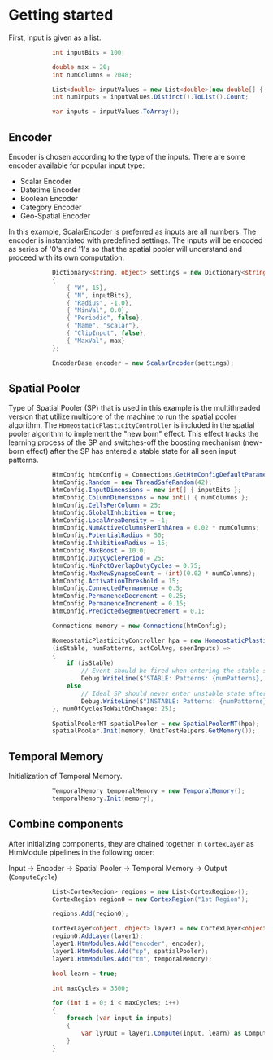 # Getting started

First, input is given as a list.

```cs
            int inputBits = 100;

            double max = 20;
            int numColumns = 2048;

            List<double> inputValues = new List<double>(new double[] { 0.0, 1.0, 0.0, 2.0, 3.0, 4.0, 5.0, 6.0, 5.0, 4.0, 3.0, 7.0, 1.0, 9.0, 12.0, 11.0, 12.0, 13.0, 14.0, 11.0, 12.0, 14.0, 5.0, 7.0, 6.0, 9.0, 3.0, 4.0, 3.0, 4.0, 3.0, 4.0 });
            int numInputs = inputValues.Distinct().ToList().Count;

            var inputs = inputValues.ToArray();
```

## Encoder

Encoder is chosen according to the type of the inputs. There are some encoder available for popular input type:

- Scalar Encoder
- Datetime Encoder
- Boolean Encoder
- Category Encoder
- Geo-Spatial Encoder

In this example, ScalarEncoder is preferred as inputs are all numbers. The encoder is instantiated with predefined settings. The inputs will be encoded as series of '0's and '1's so that the spatial pooler will understand and proceed with its own computation.

```cs
            Dictionary<string, object> settings = new Dictionary<string, object>()
            {
                { "W", 15},
                { "N", inputBits},
                { "Radius", -1.0},
                { "MinVal", 0.0},
                { "Periodic", false},
                { "Name", "scalar"},
                { "ClipInput", false},
                { "MaxVal", max}
            };

            EncoderBase encoder = new ScalarEncoder(settings);
```

## Spatial Pooler

Type of Spatial Pooler (SP) that is used in this example is the multithreaded version that utilize multicore of the machine to run the spatial pooler algorithm. The `HomeostaticPlasticityController` is included in the spatial pooler algorithm to implement the "new born" effect. This effect tracks the learning process of the SP and switches-off the boosting mechanism (new-born effect) after the SP has entered a stable state for all seen input patterns.

```cs
            HtmConfig htmConfig = Connections.GetHtmConfigDefaultParameters();
            htmConfig.Random = new ThreadSafeRandom(42);
            htmConfig.InputDimensions = new int[] { inputBits };
            htmConfig.ColumnDimensions = new int[] { numColumns };
            htmConfig.CellsPerColumn = 25;
            htmConfig.GlobalInhibition = true;
            htmConfig.LocalAreaDensity = -1;
            htmConfig.NumActiveColumnsPerInhArea = 0.02 * numColumns;
            htmConfig.PotentialRadius = 50;
            htmConfig.InhibitionRadius = 15;
            htmConfig.MaxBoost = 10.0;
            htmConfig.DutyCyclePeriod = 25;
            htmConfig.MinPctOverlapDutyCycles = 0.75;
            htmConfig.MaxNewSynapseCount = (int)(0.02 * numColumns);
            htmConfig.ActivationThreshold = 15;
            htmConfig.ConnectedPermanence = 0.5;
            htmConfig.PermanenceDecrement = 0.25;
            htmConfig.PermanenceIncrement = 0.15;
            htmConfig.PredictedSegmentDecrement = 0.1;

            Connections memory = new Connections(htmConfig);

            HomeostaticPlasticityController hpa = new HomeostaticPlasticityController(memory, numInputs * 55,
            (isStable, numPatterns, actColAvg, seenInputs) =>
            {
                if (isStable)
                    // Event should be fired when entering the stable state.
                    Debug.WriteLine($"STABLE: Patterns: {numPatterns}, Inputs: {seenInputs}, iteration: {seenInputs / numPatterns}");
                else
                    // Ideal SP should never enter unstable state after stable state.
                    Debug.WriteLine($"INSTABLE: Patterns: {numPatterns}, Inputs: {seenInputs}, iteration: {seenInputs / numPatterns}");
            }, numOfCyclesToWaitOnChange: 25);

            SpatialPoolerMT spatialPooler = new SpatialPoolerMT(hpa);
            spatialPooler.Init(memory, UnitTestHelpers.GetMemory());
```

## Temporal Memory

Initialization of Temporal Memory.

```cs
            TemporalMemory temporalMemory = new TemporalMemory();
            temporalMemory.Init(memory);

```

## Combine components

After initializing components, they are chained together in `CortexLayer` as HtmModule pipelines in the following order:

Input &#8594; Encoder &#8594; Spatial Pooler &#8594; Temporal Memory &#8594; Output (`ComputeCycle`)

```cs
            List<CortexRegion> regions = new List<CortexRegion>();
            CortexRegion region0 = new CortexRegion("1st Region");

            regions.Add(region0);

            CortexLayer<object, object> layer1 = new CortexLayer<object, object>("L1");
            region0.AddLayer(layer1);
            layer1.HtmModules.Add("encoder", encoder);
            layer1.HtmModules.Add("sp", spatialPooler);
            layer1.HtmModules.Add("tm", temporalMemory);

            bool learn = true;

            int maxCycles = 3500;

            for (int i = 0; i < maxCycles; i++)
            {
                foreach (var input in inputs)
                {
                    var lyrOut = layer1.Compute(input, learn) as ComputeCycle;
                }
            }
```
